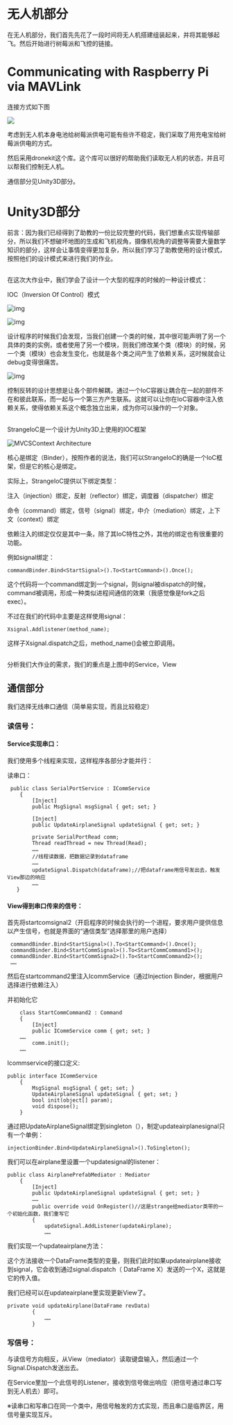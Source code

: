# 无人机部分

在无人机部分，我们首先先花了一段时间将无人机搭建组装起来，并将其能够起飞。然后开始进行树莓派和飞控的链接。

# Communicating with Raspberry Pi via MAVLink

连接方式如下图

![](http://ardupilot.org/dev/_images/RaspberryPi_Pixhawk_wiring1.jpg)



考虑到无人机本身电池给树莓派供电可能有些许不稳定，我们采取了用充电宝给树莓派供电的方式。

然后采用dronekit这个库。这个库可以很好的帮助我们读取无人机的状态，并且可以帮我们控制无人机。

通信部分见Unity3D部分。

# Unity3D部分

前言：因为我们已经得到了助教的一份比较完整的代码，我们想重点实现传输部分，所以我们不想破坏地图的生成和飞机视角，摄像机视角的调整等需要大量数学知识的部分，这样会让事情变得更加复杂，所以我们学习了助教使用的设计模式，按照他们的设计模式来进行我们的作业。

## 

在这次大作业中，我们学会了设计一个大型的程序的时候的一种设计模式：

IOC（Inversion Of Control）模式

![img](http://p.blog.csdn.net/images/p_blog_csdn_net/wanghao72214/EntryImages/20090308/%E9%BD%BF%E8%BD%AE_%E8%80%A6%E5%90%88%E5%85%B3%E7%B3%BB_full.jpg)

![img](http://p.blog.csdn.net/images/p_blog_csdn_net/wanghao72214/EntryImages/20090308/%E4%B9%B1%E9%BA%BB_%E8%80%A6%E5%90%88%E5%85%B3%E7%B3%BB.JPG)

设计程序的时候我们会发现，当我们创建一个类的时候，其中很可能声明了另一个具体的类的实例，或者使用了另一个模块，则我们修改某个类（模块）的时候，另一个类（模块）也会发生变化，也就是各个类之间产生了依赖关系，这时候就会让debug变得很痛苦。

![img](http://p.blog.csdn.net/images/p_blog_csdn_net/wanghao72214/EntryImages/20090308/%E9%BD%BF%E8%BD%AE_%E8%A7%A3%E8%80%A6%E5%90%88_full.jpg)

控制反转的设计思想是让各个部件解耦，通过一个IoC容器让耦合在一起的部件不在和彼此联系，而一起与一个第三方产生联系。这就可以让你在IoC容器中注入依赖关系，使得依赖关系这个概念独立出来，成为你可以操作的一个对象。

## 

StrangeIoC是一个设计为Unity3D上使用的IOC框架

![MVCSContext Architecture](http://strangeioc.github.io/strangeioc/class-flow.png)

核心是绑定（Binder），按照作者的说法，我们可以StrangeIoC的确是一个IoC框架，但是它的核心是绑定。

实际上，StrangeIoC提供以下绑定类型：

注入（injection）绑定，反射（reflector）绑定，调度器（dispatcher）绑定

命令（command）绑定，信号（signal）绑定，中介（mediation）绑定，上下文（context）绑定

依赖注入的绑定仅仅是其中一条，除了其IoC特性之外，其他的绑定也有很重要的功能。

例如signal绑定：

 `commandBinder.Bind<StartSignal>().To<StartCommand>().Once();`

这个代码将一个command绑定到一个signal，则signal被dispatch的时候，command被调用，形成一种类似进程间通信的效果（我感觉像是fork之后exec）。

不过在我们的代码中主要是这样使用signal：

```
Xsignal.Addlistener(method_name);
```

这样子Xsignal.dispatch之后，method_name()会被立即调用。

## 

分析我们大作业的需求，我们的重点是上图中的Service，View

## 通信部分

我们选择无线串口通信（简单易实现，而且比较稳定）

### 读信号：

#### Service实现串口：

我们使用多个线程来实现，这样程序各部分才能并行：

读串口：

```
 public class SerialPortService : ICommService
    {
        [Inject]
        public MsgSignal msgSignal { get; set; }

        [Inject]
        public UpdateAirplaneSignal updateSignal { get; set; }

        private SerialPortRead comm;
        Thread readThread = new Thread(Read);
        ……
        //线程读数据，把数据记录到dataframe
        ……
        updateSignal.Dispatch(dataframe);//把dataframe用信号发出去，触发View那边的响应
        ……
   }
```

#### View得到串口传来的信号：

首先将startcomsignal2（开启程序的时候会执行的一个进程，要求用户提供信息以产生信号，也就是界面的“通信类型”选择那里的用户选择）

```
 commandBinder.Bind<StartSignal>().To<StartCommand>().Once();
 commandBinder.Bind<StartCommSignal>().To<StartCommCommand1>();
 commandBinder.Bind<StartCommSigna2>().To<StartCommCommand2>();
 ……
```

然后在startcommand2里注入IcommService（通过Injection Binder，根据用户选择进行依赖注入）

并初始化它

```
 	class StartCommCommand2 : Command
    {
        [Inject]
        public ICommService comm { get; set; }
	……
		comm.init();
	……
```

Icommservice的接口定义:

```
public interface ICommService
    {
        MsgSignal msgSignal { get; set; }
        UpdateAirplaneSignal updateSignal { get; set; }
        bool init(object[] param);
        void dispose();
    }
```

通过把UpdateAirplaneSignal绑定到singleton（），制定updateairplanesignal只有一个单例：

`injectionBinder.Bind<UpdateAirplaneSignal>().ToSingleton();`

我们可以在airplane里设置一个updatesignal的listener：

```
public class AirplanePrefabMediator : Mediator
    {
        [Inject]
        public UpdateAirplaneSignal updateSignal { get; set; }
        ……
        public override void OnRegister()//这是strange给mediator类带的一个初始化函数，我们重写它
        {
            updateSignal.AddListener(updateAirplane);
            ……

```

我们实现一个updateairplane方法：

这个方法接收一个DataFrame类型的变量，则我们此时如果updateairplane接收到signal，它会收到通过signal.dispatch（ DataFrame X）发送的一个X，这就是它的传入值。

我们已经可以在updateairplane里实现更新View了。

```
private void updateAirplane(DataFrame revData)
        {
            ……
        }
```
### 写信号：

与读信号方向相反，从View（mediator）读取键盘输入，然后通过一个Signal.Dispatch发送出去。

在Service里加一个此信号的Listener，接收到信号做出响应（把信号通过串口写到无人机去）即可。

※读串口和写串口在同一个类中，用信号触发的方式实现，而且串口是临界区，用信号量实现互斥。